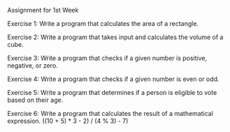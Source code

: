 Assignment for  1st  Week

Exercise 1: Write a program that calculates the area of a rectangle.

Exercise 2: Write a program that takes input and calculates the volume of a cube.

Exercise 3: Write a program that checks if a given number is positive, negative, or zero.

Exercise 4: Write a program that checks if a given number is even or odd.

Exercise 5: Write a program that determines if a person is eligible to vote based on their age.

Exercise 6: Write a program that calculates the result of a mathematical expression. ((10 + 5) * 3 - 2) / (4 % 3) - 7)
